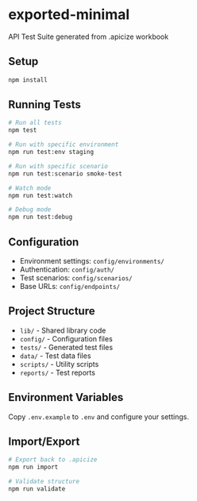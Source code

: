 # exported-minimal

API Test Suite generated from .apicize workbook

## Setup

```bash
npm install
```

## Running Tests

```bash
# Run all tests
npm test

# Run with specific environment
npm run test:env staging

# Run with specific scenario
npm run test:scenario smoke-test

# Watch mode
npm run test:watch

# Debug mode
npm run test:debug
```

## Configuration

- Environment settings: `config/environments/`
- Authentication: `config/auth/`
- Test scenarios: `config/scenarios/`
- Base URLs: `config/endpoints/`

## Project Structure

- `lib/` - Shared library code
- `config/` - Configuration files
- `tests/` - Generated test files
- `data/` - Test data files
- `scripts/` - Utility scripts
- `reports/` - Test reports

## Environment Variables

Copy `.env.example` to `.env` and configure your settings.

## Import/Export

```bash
# Export back to .apicize
npm run import

# Validate structure
npm run validate
```
